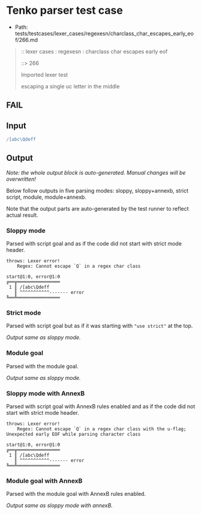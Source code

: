# Tenko parser test case

- Path: tests/testcases/lexer_cases/regexesn/charclass_char_escapes_early_eof/266.md

> :: lexer cases : regexesn : charclass char escapes early eof
>
> ::> 266
>
> Imported lexer test
>
> escaping a single uc letter in the middle

## FAIL

## Input

`````js
/[abc\Qdeff
`````

## Output

_Note: the whole output block is auto-generated. Manual changes will be overwritten!_

Below follow outputs in five parsing modes: sloppy, sloppy+annexb, strict script, module, module+annexb.

Note that the output parts are auto-generated by the test runner to reflect actual result.

### Sloppy mode

Parsed with script goal and as if the code did not start with strict mode header.

`````
throws: Lexer error!
    Regex: Cannot escape `Q` in a regex char class

start@1:0, error@1:0
╔══╦════════════════
 1 ║ /[abc\Qdeff
   ║ ^^^^^^^^^^^------- error
╚══╩════════════════

`````

### Strict mode

Parsed with script goal but as if it was starting with `"use strict"` at the top.

_Output same as sloppy mode._

### Module goal

Parsed with the module goal.

_Output same as sloppy mode._

### Sloppy mode with AnnexB

Parsed with script goal with AnnexB rules enabled and as if the code did not start with strict mode header.

`````
throws: Lexer error!
    Regex: Cannot escape `Q` in a regex char class with the u-flag; Unexpected early EOF while parsing character class

start@1:0, error@1:0
╔══╦════════════════
 1 ║ /[abc\Qdeff
   ║ ^^^^^^^^^^^------- error
╚══╩════════════════

`````

### Module goal with AnnexB

Parsed with the module goal with AnnexB rules enabled.

_Output same as sloppy mode with annexB._
